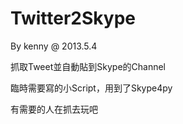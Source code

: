 Twitter2Skype
=============
By kenny @ 2013.5.4

抓取Tweet並自動貼到Skype的Channel

臨時需要寫的小Script，用到了Skype4py

有需要的人在抓去玩吧
